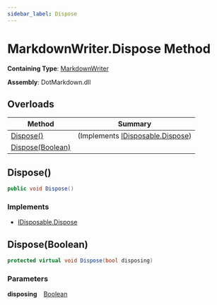 ```yaml
---
sidebar_label: Dispose
---
```


# MarkdownWriter\.Dispose Method

**Containing Type**: [MarkdownWriter](../index.md)

**Assembly**: DotMarkdown\.dll

## Overloads

| Method | Summary |
| ------ | ------- |
| [Dispose()](#606719728) |  \(Implements [IDisposable.Dispose](https://docs.microsoft.com/en-us/dotnet/api/system.idisposable.dispose)\) |
| [Dispose(Boolean)](#2997239713) | |

<a id="606719728"></a>

## Dispose\(\) 

```csharp
public void Dispose()
```

### Implements

* [IDisposable.Dispose](https://docs.microsoft.com/en-us/dotnet/api/system.idisposable.dispose)
<a id="2997239713"></a>

## Dispose\(Boolean\) 

```csharp
protected virtual void Dispose(bool disposing)
```

### Parameters

**disposing** &ensp; [Boolean](https://docs.microsoft.com/en-us/dotnet/api/system.boolean)